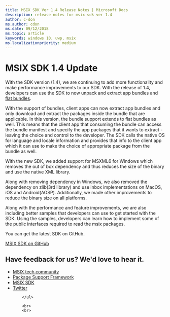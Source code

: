 ```yaml
---
title: MSIX SDK Ver 1.4 Release Notes | Microsoft Docs
description: release notes for msix sdk ver 1.4
author: c-don
ms.author: cdon
ms.date: 09/12/2018
ms.topic: article
keywords: windows 10, uwp, msix
ms.localizationpriority: medium
---
```


# MSIX SDK 1.4 Update

With the SDK version (1.4), we are continuing to add more functionality and make performance improvements to our SDK.  With the release of 1.4, developers can use the SDK to now unpack and extract app bundles and [flat bundles](https://docs.microsoft.com/en-us/windows/uwp/packaging/flat-bundles?context=/windows/msix/render). 

With the support of bundles, client apps can now extract app bundles and only download and extract the packages inside the bundle that are applicable. In this version, the bundle support extends to flat bundles as well. This means that the client app that consuming the bundle can access the bundle manifest and specify the app packages that it wants to extract - leaving the choice and control to the developer. The SDK calls the native OS for language and locale information and provides that info to the client app which it can use to make the choice of appropriate package from the bundle as well.

With the new SDK, we added support for MSXML6 for Windows which removes the out of box dependency and thus reduces the size of the binary and use the native XML library. 

Along with removing dependency in Windows, we also removed the dependency on zlib(3rd library) and use inbox implementations on MacOS, iOS and Android(AOSP).  Additionally, we made other improvements to reduce the binary size on all platforms. 

Along with the performance and feature improvements, we are also including better samples that developers can use to get started with the SDK. Using the samples, developers can learn how to implement some of the public interfaces required to read the msix packages. 

You can get the latest SDK on GitHub. 

<div class="nextstepaction"><p><a class="x-hidden-focus" href="https://github.com/Microsoft/msix-packaging" data-linktype="external">MSIX SDK on GitHub</a></p></div>

<div class="container centered pageFooter">
        <h2>Have feedback for us? We'd love to hear it.</h2>
        <ul class="links">
           <li>
                <a href="https://techcommunity.microsoft.com/t5/MSIX/ct-p/MSIX">
                    MSIX tech community
                </a>
            </li>
            <li>
                <a href="https://github.com/Microsoft/MSIX-PackageSupportFramework/issues">
                    Package Support Framework
                </a>
            </li>
            <li>
                <a href="https://github.com/Microsoft/msix-packaging/issues">
                    MSIX SDK
                </a>
            </li>
            <li>
                <a href="https://twitter.com/#!/search/realtime/%23msix">
                    Twitter
                </a>
            </li>
            
        </ul>
        
        <br>
        <br>
        
</div>


